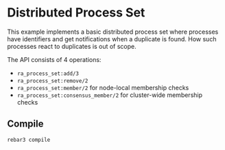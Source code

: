 # Distributed Process Set

This example implements a basic distributed
process set where processes have identifiers and get
notifications when a duplicate is found. How such
processes react to duplicates is out of scope.

The API consists of 4 operations:

 * `ra_process_set:add/3`
 * `ra_process_set:remove/2`
 * `ra_process_set:member/2` for node-local membership checks
 * `ra_process_set:consensus_member/2` for cluster-wide membership checks

## Compile

``` bash
rebar3 compile
```

